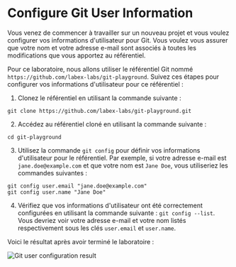 # Configure Git User Information

Vous venez de commencer à travailler sur un nouveau projet et vous voulez configurer vos informations d'utilisateur pour Git. Vous voulez vous assurer que votre nom et votre adresse e-mail sont associés à toutes les modifications que vous apportez au référentiel.

Pour ce laboratoire, nous allons utiliser le référentiel Git nommé `https://github.com/labex-labs/git-playground`. Suivez ces étapes pour configurer vos informations d'utilisateur pour ce référentiel :

1. Clonez le référentiel en utilisant la commande suivante :

```
git clone https://github.com/labex-labs/git-playground.git
```

2. Accédez au référentiel cloné en utilisant la commande suivante :

```
cd git-playground
```

3. Utilisez la commande `git config` pour définir vos informations d'utilisateur pour le référentiel. Par exemple, si votre adresse e-mail est `jane.doe@example.com` et que votre nom est `Jane Doe`, vous utiliseriez les commandes suivantes :

```
git config user.email "jane.doe@example.com"
git config user.name "Jane Doe"
```

4. Vérifiez que vos informations d'utilisateur ont été correctement configurées en utilisant la commande suivante : `git config --list`. Vous devriez voir votre adresse e-mail et votre nom listés respectivement sous les clés `user.email` et `user.name`.

Voici le résultat après avoir terminé le laboratoire :

![Git user configuration result](../assets/challenge-config-user-step1-1.png)
